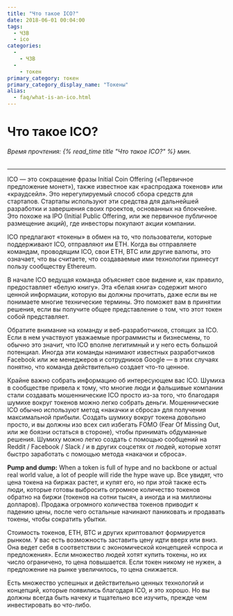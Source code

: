 ```yaml
---
title: "Что такое ICO?"
date: 2018-06-01 00:04:00
tags:
  - ЧЗВ
  - ico
categories:
  - 
    - ЧЗВ
  - 
    - токен
primary_category: токен
primary_category_display_name: "Токены"
alias:
  - faq/what-is-an-ico.html
---
```


# __Что такое ICO?__
###### Время прочтения: {% read_time title "Что такое ICO?" %} мин.
***

ICO — это сокращение фразы Initial Coin Offering («Первичное предложение монет»), также известное как «распродажа токенов» или «краудсейл». Это нерегулируемый способ сбора средств для стартапов. Стартапы используют эти средства для дальнейшей разработки и завершения своих проектов, основанных на блокчейне. Это похоже на IPO (Initial Public Offering, или же первичное публичное размещение акций), где инвесторы покупают акции компании.

ICO предлагают «токены» в обмен на то, что пользователи, которые поддерживают ICO, отправляют им ETH. Когда вы отправляете командам, проводящим ICO, свои ETH, BTC или другие валюты, это означает, что вы считаете, что создаваемые ими технологии принесут пользу сообществу Ethereum.

В начале ICO ведущая команда объясняет свое видение и, как правило, предоставляет «белую книгу». Эта «белая книга» содержит много ценной информации, которую вы должны прочитать, даже если вы не понимаете многие технические термины. Это поможет вам в принятии решения, если вы получите общее представление о том, что этот токен собой представляет.

Обратите внимание на команду и веб-разработчиков, стоящих за ICO. Если в нем участвуют уважаемые программисты и бизнесмены, то обычно это значит, что ICO вполне легитимный и у него есть большой потенциал. Иногда эти команды нанимают известных разработчиков Facebook или же менеджеров и сотрудников Google — в этих случаях понятно, что команда действительно создает что-то ценное.

Крайне важно собрать информацию об интересующем вас ICO. Шумиха в сообществе привела к тому, что многие люди и фальшивые компании стали создавать мошеннические ICO просто из-за того, что благодаря шумихе вокруг токенов можно легко собрать деньги. Мошеннические ICO обычно используют метод «накачки и сброса» для получения максимальной прибыли. Создать шумиху вокруг токена довольно просто, и вы должны изо всех сил избегать FOMO (Fear Of Missing Out, или же боязни остаться в стороне), чтобы принимать обдуманные решения. Шумиху можно легко создать с помощью сообщений на Reddit / Facebook / Slack / и в других соцсетях от людей, которые хотят быстро заработать с помощью метода «накачки и сброса».

**Pump and dump:** When a token is full of hype and no backbone or actual real world value, a lot of people will ride the hype wave up. Все увидят, что цена токена на биржах растет, и купят его, но при этой также есть люди, которые готовы выбросить огромное количество токенов обратно на биржи (токенов на сотни тысяч, а иногда и на миллионы долларов). Продажа огромного количества токенов приводит к падению цены, после чего остальные начинают паниковать и продавать токены, чтобы сократить убытки.

Стоимость токенов, ETH, BTC и других криптовалют формируется рынком. У вас есть возможность заставить цену идти вверх или вниз. Она ведет себя в соответствии с экономической концепцией «спроса и предложения». Если множество людей хотят купить токены, но их число ограничено, то цена повышается. Если токен никому не нужен, а предложение на рынке увеличилось, то цена снижается.

Есть множество успешных и действительно ценных технологий и концепций, которые появились благодаря ICO, и это хорошо. Но вы должны всегда быть начеку и тщательно все изучить, прежде чем инвестировать во что-либо.